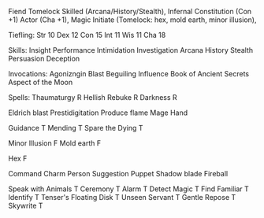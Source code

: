 
Fiend Tomelock
Skilled (Arcana/History/Stealth), Infernal Constitution (Con +1)
Actor (Cha +1), Magic Initiate (Tomelock: hex, mold earth, minor illusion),

Tiefling:
  Str 10
  Dex 12
  Con 15
  Int 11
  Wis 11
  Cha 18

Skills:
  Insight
  Performance
  Intimidation
  Investigation
  Arcana
  History
  Stealth
  Persuasion
  Deception

Invocations:
  Agonizngin Blast
  Beguiling Influence
  Book of Ancient Secrets
  Aspect of the Moon

Spells:
  Thaumaturgy R
  Hellish Rebuke R
  Darkness R

  Eldrich blast
  Prestidigitation
  Produce flame
  Mage Hand 

  Guidance T
  Mending T
  Spare the Dying T

  Minor Illusion F
  Mold earth F

  Hex F

  Command 
  Charm Person
  Suggestion
  Puppet
  Shadow blade
  Fireball

  Speak with Animals T
  Ceremony T
  Alarm T
  Detect Magic T
  Find Familiar T
  Identify T
  Tenser's Floating Disk T
  Unseen Servant T 
  Gentle Repose T
  Skywrite T
